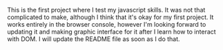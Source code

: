 This is the first project where I test my javascript skills. It was not that complicated to make, although I think that it's okay for my first project.
It works entirely in the browser console, however I'm looking forward to updating it and making graphic interface for it after I learn how to interact with DOM. I will update the README file as soon as I do that.